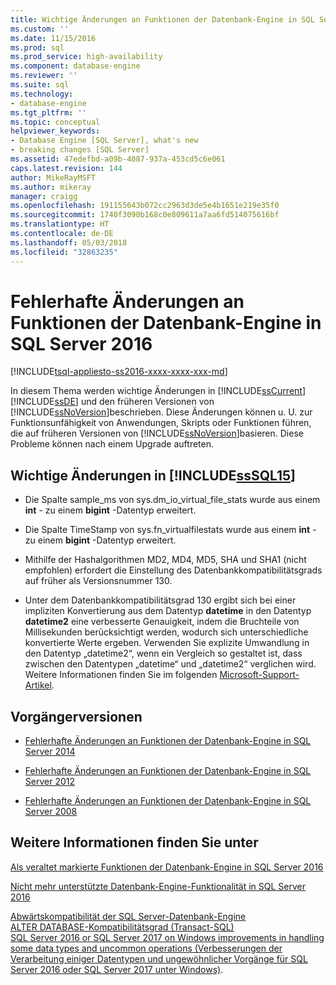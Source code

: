 ```yaml
---
title: Wichtige Änderungen an Funktionen der Datenbank-Engine in SQL Server 2016 | Microsoft-Dokumentation
ms.custom: ''
ms.date: 11/15/2016
ms.prod: sql
ms.prod_service: high-availability
ms.component: database-engine
ms.reviewer: ''
ms.suite: sql
ms.technology:
- database-engine
ms.tgt_pltfrm: ''
ms.topic: conceptual
helpviewer_keywords:
- Database Engine [SQL Server], what's new
- breaking changes [SQL Server]
ms.assetid: 47edefbd-a09b-4087-937a-453cd5c6e061
caps.latest.revision: 144
author: MikeRayMSFT
ms.author: mikeray
manager: craigg
ms.openlocfilehash: 191155643b072cc2963d3de5e4b1651e219e35f0
ms.sourcegitcommit: 1740f3090b168c0e809611a7aa6fd514075616bf
ms.translationtype: HT
ms.contentlocale: de-DE
ms.lasthandoff: 05/03/2018
ms.locfileid: "32863235"
---
```

# <a name="breaking-changes-to-database-engine-features-in-sql-server-2016"></a>Fehlerhafte Änderungen an Funktionen der Datenbank-Engine in SQL Server 2016
[!INCLUDE[tsql-appliesto-ss2016-xxxx-xxxx-xxx-md](../includes/tsql-appliesto-ss2016-xxxx-xxxx-xxx-md.md)]

  In diesem Thema werden wichtige Änderungen in [!INCLUDE[ssCurrent](../includes/sscurrent-md.md)][!INCLUDE[ssDE](../includes/ssde-md.md)] und den früheren Versionen von [!INCLUDE[ssNoVersion](../includes/ssnoversion-md.md)]beschrieben. Diese Änderungen können u. U. zur Funktionsunfähigkeit von Anwendungen, Skripts oder Funktionen führen, die auf früheren Versionen von [!INCLUDE[ssNoVersion](../includes/ssnoversion-md.md)]basieren. Diese Probleme können nach einem Upgrade auftreten.  
  
##  <a name="SQL15"></a> Wichtige Änderungen in [!INCLUDE[ssSQL15](../includes/sssql15-md.md)]  
  
-   Die Spalte sample_ms von sys.dm_io_virtual_file_stats wurde aus einem **int** - zu einem **bigint** -Datentyp erweitert.  
  
-   Die Spalte TimeStamp von sys.fn_virtualfilestats wurde aus einem **int** - zu einem **bigint** -Datentyp erweitert.  

-   Mithilfe der Hashalgorithmen MD2, MD4, MD5, SHA und SHA1 (nicht empfohlen) erfordert die Einstellung des Datenbankkompatibilitätsgrads auf früher als Versionsnummer 130.  

-   Unter dem Datenbankkompatibilitätsgrad 130 ergibt sich bei einer impliziten Konvertierung aus dem Datentyp **datetime** in den Datentyp **datetime2** eine verbesserte Genauigkeit, indem die Bruchteile von Millisekunden berücksichtigt werden, wodurch sich unterschiedliche konvertierte Werte ergeben. Verwenden Sie explizite Umwandlung in den Datentyp „datetime2“, wenn ein Vergleich so gestaltet ist, dass zwischen den Datentypen „datetime“ und „datetime2“ verglichen wird. Weitere Informationen finden Sie im folgenden [Microsoft-Support-Artikel](http://support.microsoft.com/help/4010261).
  
## <a name="previous-versions"></a>Vorgängerversionen  
  
-   
  [Fehlerhafte Änderungen an Funktionen der Datenbank-Engine in SQL Server 2014](https://msdn.microsoft.com/library/ms143179\(v=sql.120\))  
  
-   
  [Fehlerhafte Änderungen an Funktionen der Datenbank-Engine in SQL Server 2012](https://msdn.microsoft.com/library/ms143179\(v=sql.110\))  
  
-   
  [Fehlerhafte Änderungen an Funktionen der Datenbank-Engine in SQL Server 2008](https://msdn.microsoft.com/library/ms143179\(v=sql.100\))  
  
## <a name="see-also"></a>Weitere Informationen finden Sie unter  
 
  [Als veraltet markierte Funktionen der Datenbank-Engine in SQL Server 2016](../database-engine/deprecated-database-engine-features-in-sql-server-2016.md)   
 
  [Nicht mehr unterstützte Datenbank-Engine-Funktionalität in SQL Server 2016](../database-engine/discontinued-database-engine-functionality-in-sql-server-2016.md)   
 
  [Abwärtskompatibilität der SQL Server-Datenbank-Engine](../database-engine/sql-server-database-engine-backward-compatibility.md)   
 [ALTER DATABASE-Kompatibilitätsgrad &#40;Transact-SQL&#41;](../t-sql/statements/alter-database-transact-sql-compatibility-level.md)   
 [SQL Server 2016 or SQL Server 2017 on Windows improvements in handling some data types and uncommon operations (Verbesserungen der Verarbeitung einiger Datentypen und ungewöhnlicher Vorgänge für SQL Server 2016 oder SQL Server 2017 unter Windows)](http://support.microsoft.com/help/4010261).
  
  

